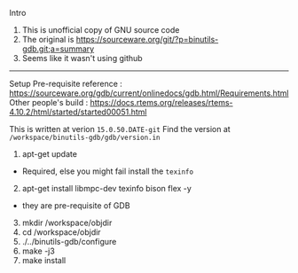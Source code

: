 Intro
1. This is unofficial copy of GNU source code
2. The original is https://sourceware.org/git/?p=binutils-gdb.git;a=summary
3. Seems like it wasn't using github

-------------

Setup
Pre-requisite reference : https://sourceware.org/gdb/current/onlinedocs/gdb.html/Requirements.html
Other people's build : https://docs.rtems.org/releases/rtems-4.10.2/html/started/started00051.html

This is written at verion `15.0.50.DATE-git`
Find the version at `/workspace/binutils-gdb/gdb/version.in`

1. apt-get update
- Required, else you might fail install the `texinfo`
2. apt-get install libmpc-dev texinfo bison flex -y
- they are pre-requisite of GDB
3. mkdir /workspace/objdir
4. cd /workspace/objdir
5. ./../binutils-gdb/configure
6. make -j3
7. make install
